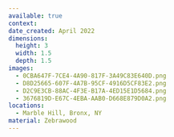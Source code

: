```yaml
---
available: true
context:
date_created: April 2022
dimensions:
  height: 3
  width: 1.5
  depth: 1.5
images:
  - 0CBA647F-7CE4-4A90-817F-3A49C83E640D.png
  - D8D25665-607F-4A7B-95CF-4916D5CF83E2.png
  - D2C9E3CB-88AC-4F3E-B17A-4ED15E1D5684.png
  - 3676819D-E67C-4EBA-AAB0-D668E879D0A2.png
locations:
  - Marble Hill, Bronx, NY
material: Zebrawood
---
```

